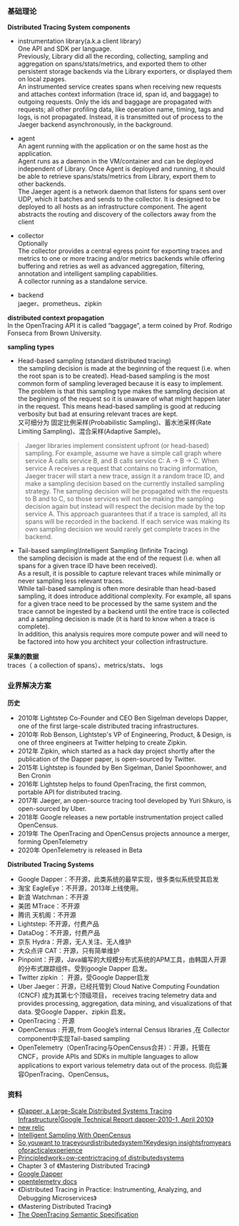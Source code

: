 ### 基础理论
 **Distributed Tracing System components**
 - instrumentation library(a.k.a client library)  
 One API and SDK per language.  
 Previously, Library did all the recording, collecting, sampling and aggregation on spans/stats/metrics, and exported them to other persistent storage backends via the Library exporters, or displayed them on local zpages.   
 An instrumented service creates spans when receiving new requests and attaches context information (trace id, span id, and baggage) to outgoing requests. Only the ids and baggage are propagated with requests; all other profiling data, like operation name, timing, tags and logs, is not propagated. Instead, it is transmitted out of process to the Jaeger backend asynchronously, in the background.  

 - agent  
 An agent running with the application or on the same host as the application.   
  Agent runs as a daemon in the VM/container and can be deployed independent of Library. Once Agent is deployed and running, it should be able to retrieve spans/stats/metrics from Library, export them to other backends.   
  The Jaeger agent is a network daemon that listens for spans sent over UDP, which it batches and sends to the collector. It is designed to be deployed to all hosts as an infrastructure component. The agent abstracts the routing and discovery of the collectors away from the client  

 - collector  
 Optionally   
 The collector provides a central egress point for exporting traces and metrics to one or more tracing and/or metrics backends while offering buffering and retries as well as advanced aggregation, filtering, annotation and intelligent sampling capabilities.  
 A collector running as a standalone service.  

 - backend  
 jaeger、prometheus、zipkin

**distributed context propagation**   
 In the OpenTracing API it is called “baggage”, a term coined by Prof. Rodrigo Fonseca from Brown University.  


**sampling types**
- Head-based sampling (standard distributed tracing)   
 the sampling decision is made at the beginning of the request (i.e. when the root span is to be created). Head-based sampling is the most common form of sampling leveraged because it is easy to implement. The problem is that this sampling type makes the sampling decision at the beginning of the request so it is unaware of what might happen later in the request. This means head-based sampling is good at reducing verbosity but bad at ensuring relevant traces are kept.  
 又可细分为 固定比例采样(Probabilistic Sampling)、蓄水池采样(Rate Limiting Sampling)、混合采样(Adaptive Sample)。
 >Jaeger libraries implement consistent upfront (or head-based) sampling. For example, assume we have a simple call graph where service A calls service B, and B calls service C: A -> B -> C. When service A receives a request that contains no tracing information, Jaeger tracer will start a new trace, assign it a random trace ID, and make a sampling decision based on the currently installed sampling strategy. The sampling decision will be propagated with the requests to B and to C, so those services will not be making the sampling decision again but instead will respect the decision made by the top service A. This approach guarantees that if a trace is sampled, all its spans will be recorded in the backend. If each service was making its own sampling decision we would rarely get complete traces in the backend.

- Tail-based sampling\Intelligent Sampling (Infinite Tracing)   
the sampling decision is made at the end of the request (i.e. when all spans for a given trace ID have been received).    
As a result, it is possible to capture relevant traces while minimally or never sampling less relevant traces.     
While tail-based sampling is often more desirable than head-based sampling, it does introduce additional complexity. For example, all spans for a given trace need to be processed by the same system and the trace cannot be ingested by a backend until the entire trace is collected and a sampling decision is made (it is hard to know when a trace is complete).   
In addition, this analysis requires more compute power and will need to be factored into how you architect your collection infrastructure.

**采集的数据**  
 traces（ a collection of spans）、metrics/stats、 logs


### 业界解决方案
**历史**
- 2010年 Lightstep Co-Founder and CEO Ben Sigelman develops Dapper, one of the first large-scale distributed tracing infrastructures.  
- 2010年 Rob Benson, Lightstep's VP of Engineering, Product, & Design, is one of three engineers at Twitter helping to create Zipkin.  
- 2012年 Zipkin, which started as a hack day project shortly after the publication of the Dapper paper, is open-sourced by Twitter.  
- 2015年 Lightstep is founded by Ben Sigelman, Daniel Spoonhower, and Ben Cronin   
- 2016年 Lightstep helps to found OpenTracing, the first common, portable API for distributed tracing.
- 2017年 Jaeger, an open-source tracing tool developed by Yuri Shkuro, is open-sourced by Uber.   
- 2018年 Google releases a new portable instrumentation project called OpenCensus.  
- 2019年 The OpenTracing and OpenCensus projects announce a merger, forming OpenTelemetry
- 2020年 OpenTelemetry is released in Beta

**Distributed Tracing Systems**
- Google Dapper：不开源，此类系统的最早实现，很多类似系统受其启发
- 淘宝 EagleEye：不开源，2013年上线使用。
- 新浪 Watchman：不开源
- 美团 MTrace：不开源
- 腾讯 天机阁：不开源
- Lightstep: 不开源，付费产品
- DataDog：不开源，付费产品
- 京东 Hydra：开源，无人关注、无人维护
- 大众点评 CAT：开源，只有简单维护
- Pinpoint：开源，Java编写的大规模分布式系统的APM工具，由韩国人开源的分布式跟踪组件。受到google Dapper 启发。
- Twitter zipkin ： 开源，受Google Dapper启发
- Uber Jaeger：开源，已经托管到 Cloud Native Computing Foundation (CNCF) 成为其第七个顶级项目， receives tracing telemetry data and provides processing, aggregation, data mining, and visualizations of that data. 受Google Dapper、zipkin 启发。
- OpenTracing：开源
- OpenCensus : 开源, from Google’s internal Census libraries ,在 Collector component中实现Tail-based sampling  
- OpenTelemetry（OpenTracing与OpenCensus合并）：开源，托管在 CNCF，provide APIs and SDKs in multiple languages to allow applications to export various telemetry data out of the process. 向后兼容OpenTracing、OpenCensus。

### 资料
- [《Dapper, a Large-Scale Distributed Systems Tracing Infrastructure|Google Technical Report dapper-2010-1, April 2010》 ](https://static.googleusercontent.com/media/research.google.com/zh-CN//archive/papers/dapper-2010-1.pdf)
- [new relic](https://docs.newrelic.com/docs/understand-dependencies/distributed-tracing/get-started/how-new-relic-distributed-tracing-works)
- [Intelligent Sampling With OpenCensus](https://omnition.io/blog/intelligent-sampling-with-opencensus/)
- [So,youwant to traceyourdistributedsystem?Keydesign insightsfromyears ofpracticalexperience](https://www.pdl.cmu.edu/ftp/SelfStar/CMU-PDL-14-102.pdf)
- [Principledwork÷ow-centrictracing of distributedsystems](https://www.rajasambasivan.com/wp-content/uploads/2017/07/sambasivan-socc16.pdf)
-  Chapter 3 of 《Mastering Distributed Tracing》
- [Google Dapper](https://research.google/pubs/pub36356/)
- [opentelemetry docs](https://opentelemetry.io/docs/)
- 《Distributed Tracing in Practice: Instrumenting, Analyzing, and Debugging Microservices》
- 《Mastering Distributed Tracing》
- [The OpenTracing Semantic Specification](https://github.com/opentracing/specification/blob/master/specification.md)
